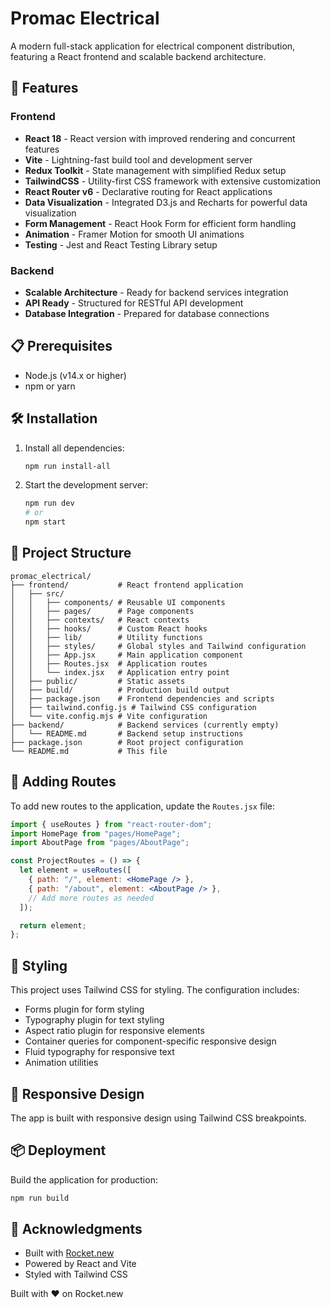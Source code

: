 # Promac Electrical

A modern full-stack application for electrical component distribution, featuring a React frontend and scalable backend architecture.

## 🚀 Features

### Frontend
- **React 18** - React version with improved rendering and concurrent features
- **Vite** - Lightning-fast build tool and development server
- **Redux Toolkit** - State management with simplified Redux setup
- **TailwindCSS** - Utility-first CSS framework with extensive customization
- **React Router v6** - Declarative routing for React applications
- **Data Visualization** - Integrated D3.js and Recharts for powerful data visualization
- **Form Management** - React Hook Form for efficient form handling
- **Animation** - Framer Motion for smooth UI animations
- **Testing** - Jest and React Testing Library setup

### Backend
- **Scalable Architecture** - Ready for backend services integration
- **API Ready** - Structured for RESTful API development
- **Database Integration** - Prepared for database connections

## 📋 Prerequisites

- Node.js (v14.x or higher)
- npm or yarn

## 🛠️ Installation

1. Install all dependencies:
   ```bash
   npm run install-all
   ```
   
2. Start the development server:
   ```bash
   npm run dev
   # or
   npm start
   ```

## 📁 Project Structure

```
promac_electrical/
├── frontend/           # React frontend application
│   ├── src/
│   │   ├── components/ # Reusable UI components
│   │   ├── pages/      # Page components
│   │   ├── contexts/   # React contexts
│   │   ├── hooks/      # Custom React hooks
│   │   ├── lib/        # Utility functions
│   │   ├── styles/     # Global styles and Tailwind configuration
│   │   ├── App.jsx     # Main application component
│   │   ├── Routes.jsx  # Application routes
│   │   └── index.jsx   # Application entry point
│   ├── public/         # Static assets
│   ├── build/          # Production build output
│   ├── package.json    # Frontend dependencies and scripts
│   ├── tailwind.config.js # Tailwind CSS configuration
│   └── vite.config.mjs # Vite configuration
├── backend/            # Backend services (currently empty)
│   └── README.md       # Backend setup instructions
├── package.json        # Root project configuration
└── README.md           # This file
```

## 🧩 Adding Routes

To add new routes to the application, update the `Routes.jsx` file:

```jsx
import { useRoutes } from "react-router-dom";
import HomePage from "pages/HomePage";
import AboutPage from "pages/AboutPage";

const ProjectRoutes = () => {
  let element = useRoutes([
    { path: "/", element: <HomePage /> },
    { path: "/about", element: <AboutPage /> },
    // Add more routes as needed
  ]);

  return element;
};
```

## 🎨 Styling

This project uses Tailwind CSS for styling. The configuration includes:

- Forms plugin for form styling
- Typography plugin for text styling
- Aspect ratio plugin for responsive elements
- Container queries for component-specific responsive design
- Fluid typography for responsive text
- Animation utilities

## 📱 Responsive Design

The app is built with responsive design using Tailwind CSS breakpoints.


## 📦 Deployment

Build the application for production:

```bash
npm run build
```

## 🙏 Acknowledgments

- Built with [Rocket.new](https://rocket.new)
- Powered by React and Vite
- Styled with Tailwind CSS

Built with ❤️ on Rocket.new
